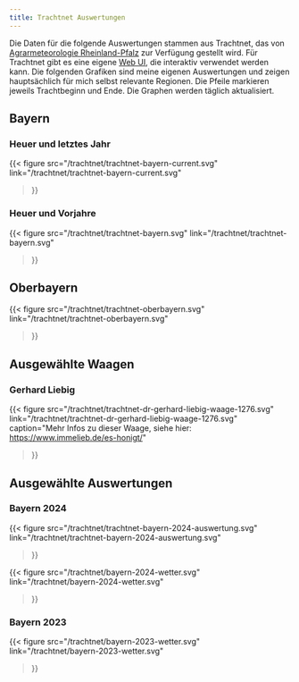 ```yaml
---
title: Trachtnet Auswertungen
---
```


Die Daten für die folgende Auswertungen stammen aus Trachtnet, das von [Agrarmeteorologie Rheinland-Pfalz](https://www.wetter.rlp.de/Internet/global/inetcntr.nsf/dlr_web_full.xsp?src=N7V9968V90&p1=3M315JB66X) zur Verfügung gestellt wird.
Für Trachtnet gibt es eine eigene [Web UI](https://dlr-web-daten1.aspdienste.de/cgi-bin/tdsa/tdsa_client.pl), die interaktiv verwendet werden kann.
Die folgenden Grafiken sind meine eigenen Auswertungen und zeigen hauptsächlich für mich selbst relevante Regionen.
Die Pfeile markieren jeweils Trachtbeginn und Ende.
Die Graphen werden täglich aktualisiert.

## Bayern
### Heuer und letztes Jahr

{{< figure
  src="/trachtnet/trachtnet-bayern-current.svg"
  link="/trachtnet/trachtnet-bayern-current.svg"
>}}

### Heuer und Vorjahre

{{< figure
  src="/trachtnet/trachtnet-bayern.svg"
  link="/trachtnet/trachtnet-bayern.svg"
>}}

## Oberbayern

{{< figure
  src="/trachtnet/trachtnet-oberbayern.svg"
  link="/trachtnet/trachtnet-oberbayern.svg"
>}}

## Ausgewählte Waagen

### Gerhard Liebig

{{< figure
  src="/trachtnet/trachtnet-dr-gerhard-liebig-waage-1276.svg"
  link="/trachtnet/trachtnet-dr-gerhard-liebig-waage-1276.svg"
  caption="Mehr Infos zu dieser Waage, siehe hier: https://www.immelieb.de/es-honigt/"
>}}


## Ausgewählte Auswertungen
### Bayern 2024

{{< figure
  src="/trachtnet/trachtnet-bayern-2024-auswertung.svg"
  link="/trachtnet/trachtnet-bayern-2024-auswertung.svg"
>}}

{{< figure
  src="/trachtnet/bayern-2024-wetter.svg"
  link="/trachtnet/bayern-2024-wetter.svg"
>}}

### Bayern 2023

{{< figure
  src="/trachtnet/bayern-2023-wetter.svg"
  link="/trachtnet/bayern-2023-wetter.svg"
>}}